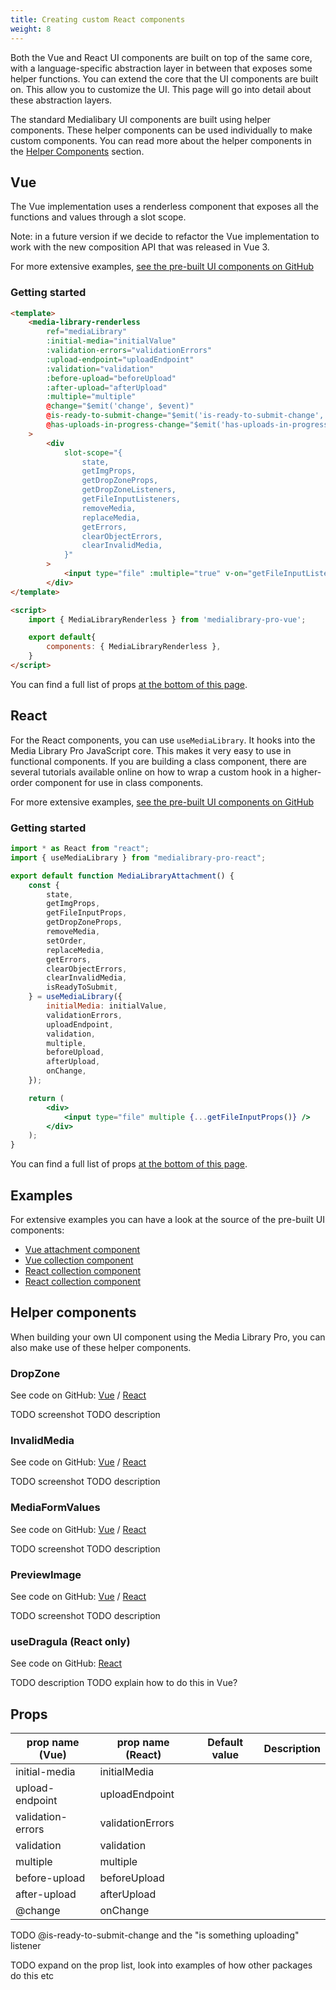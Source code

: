 ```yaml
---
title: Creating custom React components
weight: 8
---
```


Both the Vue and React UI components are built on top of the same core, with a language-specific abstraction layer in between that exposes some helper functions. You can extend the core that the UI components are built on. This allow you to customize the UI. This page will go into detail about these abstraction layers.

The standard Medialibary UI components are built using helper components. These helper components can be used individually to make custom components. You can read more about the helper components in the [Helper Components](TODO-link) section.

## Vue

The Vue implementation uses a renderless component that exposes all the functions and values through a slot scope. 

Note: in a future version if we decide to refactor the Vue implementation to work with the new composition API that was released in Vue 3.

For more extensive examples, [see the pre-built UI components on GitHub](TODO-link:#examples)

### Getting started

```html
<template>
    <media-library-renderless
        ref="mediaLibrary"
        :initial-media="initialValue"
        :validation-errors="validationErrors"
        :upload-endpoint="uploadEndpoint"
        :validation="validation"
        :before-upload="beforeUpload"
        :after-upload="afterUpload"
        :multiple="multiple"
        @change="$emit('change', $event)"
        @is-ready-to-submit-change="$emit('is-ready-to-submit-change', $event)"
        @has-uploads-in-progress-change="$emit('has-uploads-in-progress-change', $event)"
    >
        <div
            slot-scope="{
                state,
                getImgProps,
                getDropZoneProps,
                getDropZoneListeners,
                getFileInputListeners,
                removeMedia,
                replaceMedia,
                getErrors,
                clearObjectErrors,
                clearInvalidMedia,
            }"
        >
            <input type="file" :multiple="true" v-on="getFileInputListeners()" />
        </div>
</template>

<script>
    import { MediaLibraryRenderless } from 'medialibrary-pro-vue';

    export default{
        components: { MediaLibraryRenderless },
    }
</script>
```

You can find a full list of props [at the bottom of this page](TODO-link).

## React

For the React components, you can use `useMediaLibrary`. It hooks into the Media Library Pro JavaScript core. This makes it very easy to use in functional components. If you are building a class component, there are several tutorials available online on how to wrap a custom hook in a higher-order component for use in class components.

For more extensive examples, [see the pre-built UI components on GitHub](TODO-link:#examples)

### Getting started

```jsx
import * as React from "react";
import { useMediaLibrary } from "medialibrary-pro-react";

export default function MediaLibraryAttachment() {
    const {
        state,
        getImgProps,
        getFileInputProps,
        getDropZoneProps,
        removeMedia,
        setOrder,
        replaceMedia,
        getErrors,
        clearObjectErrors,
        clearInvalidMedia,
        isReadyToSubmit,
    } = useMediaLibrary({
        initialMedia: initialValue,
        validationErrors,
        uploadEndpoint,
        validation,
        multiple,
        beforeUpload,
        afterUpload,
        onChange,
    });

    return (
        <div>
            <input type="file" multiple {...getFileInputProps()} />
        </div>
    );
}
```

You can find a full list of props [at the bottom of this page](TODO-link).

## Examples

For extensive examples you can have a look at the source of the pre-built UI components:

-   [Vue attachment component](https://github.com/spatie/laravel-medialibrary-pro/tree/master/ui/medialibrary-pro-vue-attachment)
-   [Vue collection component](https://github.com/spatie/laravel-medialibrary-pro/tree/master/ui/medialibrary-pro-vue-collection)
-   [React collection component](https://github.com/spatie/laravel-medialibrary-pro/tree/master/ui/medialibrary-pro-react-attachment)
-   [React collection component](https://github.com/spatie/laravel-medialibrary-pro/tree/master/ui/medialibrary-pro-react-collection)

## Helper components

When building your own UI component using the Media Library Pro, you can also make use of these helper components.

### DropZone

See code on GitHub: [Vue](https://github.com/spatie/laravel-medialibrary-pro/blob/master/ui/medialibrary-pro-vue/src/DropZone.vue) / [React](https://github.com/spatie/laravel-medialibrary-pro/blob/master/ui/medialibrary-pro-react/src/DropZone.tsx)

TODO screenshot
TODO description

### InvalidMedia

See code on GitHub: [Vue](https://github.com/spatie/laravel-medialibrary-pro/blob/master/ui/medialibrary-pro-vue/src/InvalidMedia.vue) / [React](https://github.com/spatie/laravel-medialibrary-pro/blob/master/ui/medialibrary-pro-react/src/InvalidMedia.tsx)

TODO screenshot
TODO description

### MediaFormValues

See code on GitHub: [Vue](https://github.com/spatie/laravel-medialibrary-pro/blob/master/ui/medialibrary-pro-vue/src/MediaFormValues.vue) / [React](https://github.com/spatie/laravel-medialibrary-pro/blob/master/ui/medialibrary-pro-react/src/MediaFormValues.tsx)

TODO screenshot
TODO description

### PreviewImage

See code on GitHub: [Vue](https://github.com/spatie/laravel-medialibrary-pro/blob/master/ui/medialibrary-pro-vue/src/PreviewImage.vue) / [React](https://github.com/spatie/laravel-medialibrary-pro/blob/master/ui/medialibrary-pro-react/src/PreviewImage.tsx)

TODO screenshot
TODO description

### useDragula (React only)

See code on GitHub: [React](https://github.com/spatie/laravel-medialibrary-pro/blob/master/ui/medialibrary-pro-react/src/useDragula.ts)

TODO description
TODO explain how to do this in Vue?

## Props

| prop name (Vue)   | prop name (React) | Default value | Description |
| ----------------- | ----------------- | ------------- | ----------- |
| initial-media     | initialMedia      |               |             |
| upload-endpoint   | uploadEndpoint    |               |             |
| validation-errors | validationErrors  |               |             |
| validation        | validation        |               |             |
| multiple          | multiple          |               |             |
| before-upload     | beforeUpload      |               |             |
| after-upload      | afterUpload       |               |             |
| @change           | onChange          |               |             |

TODO @is-ready-to-submit-change and the "is something uploading" listener

TODO expand on the prop list, look into examples of how other packages do this etc
